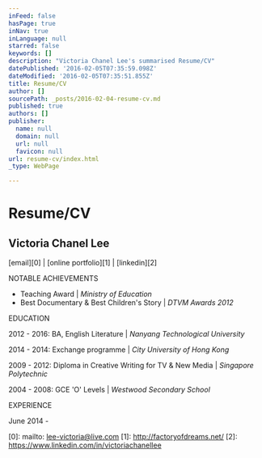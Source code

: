 ```yaml
---
inFeed: false
hasPage: true
inNav: true
inLanguage: null
starred: false
keywords: []
description: "Victoria Chanel Lee's summarised Resume/CV"
datePublished: '2016-02-05T07:35:59.098Z'
dateModified: '2016-02-05T07:35:51.855Z'
title: Resume/CV
author: []
sourcePath: _posts/2016-02-04-resume-cv.md
published: true
authors: []
publisher:
  name: null
  domain: null
  url: null
  favicon: null
url: resume-cv/index.html
_type: WebPage

---
```

# Resume/CV

## Victoria Chanel Lee

[email][0] | [online portfolio][1] | [linkedin][2]

NOTABLE ACHIEVEMENTS

* Teaching Award | _Ministry of Education_
* Best Documentary & Best Children's Story | _DTVM Awards 2012_

EDUCATION

2012 - 2016: BA, English Literature | _Nanyang Technological University_

2014 - 2014: Exchange programme | _City University of Hong Kong_

2009 - 2012: Diploma in Creative Writing for TV & New Media | _Singapore Polytechnic_

2004 - 2008: GCE 'O' Levels | _Westwood Secondary School_

EXPERIENCE

June 2014 - 

[0]: mailto: lee-victoria@live.com
[1]: http://factoryofdreams.net/
[2]: https://www.linkedin.com/in/victoriachanellee